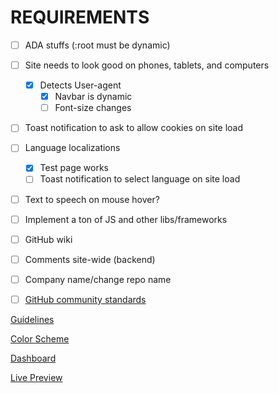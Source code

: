 # REQUIREMENTS


- [ ] ADA stuffs (:root must be dynamic)

- [ ] Site needs to look good on phones, tablets, and computers
  - [x] Detects User-agent
    - [x] Navbar is dynamic
    - [ ] Font-size changes

- [ ] Toast notification to ask to allow cookies on site load

- [ ] Language localizations
  - [x] Test page works
  - [ ] Toast notification to select language on site load

- [ ] Text to speech on mouse hover?

- [ ] Implement a ton of JS and other libs/frameworks

- [ ] GitHub wiki

- [ ] Comments site-wide (backend)

- [ ] Company name/change repo name

- [ ] [GitHub community standards](https://github.com/Adam-S-Amir/FBLA/community)

[Guidelines](https://connect.fbla.org/headquarters/files/High%20School%20Competitive%20Events%20Resources/Individual%20Guidelines/Presentation%20Events/Website-Coding--Development.pdf)

[Color Scheme](https://coolors.co/227c9d-17c3b2-ffcb77-ddd0c8-fe6d73)

[Dashboard](https://vercel.com/adam-s-amirs-projects/odysseyoutfits)

[Live Preview](https://odysseyoutfits.vercel.app/index.html)